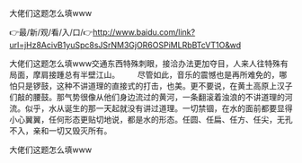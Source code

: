 大佬们这题怎么填www

👉最/新/观/看/入/口/👉http://www.baidu.com/link?url=jHz8AcivB1yuSpc8sJSrNM3GjOR6OSPiMLRbBTcVT1O&wd

大佬们这题怎么填www交通东西特殊刺眼，接洽办法更加夺目，人来人往特殊有局面，摩肩接踵总有半壁江山。
　　尽管如此，音乐的震憾也是再所难免的，哪怕只是锣鼓，这种不讲道理的直接式的打击，也美。更不要说，在黄土高原上汉子们敲的腰鼓。那气势很像从他们身边流过的黄河，一条翻滚着浊浪的不讲道理的河流。似乎，水从诞生的那一天起就没有讲过道理。一切禁锢，在水的面前都要显得小心翼翼，任何形态更贴切地说，都是水的形态。任圆、任扁、任方、任尖，无孔不入，亲和一切又毁灭所有。


大佬们这题怎么填www
